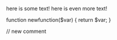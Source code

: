 here is some text!
here is even more text!

function newfunction($var) {
	return $var;
}

// new comment
